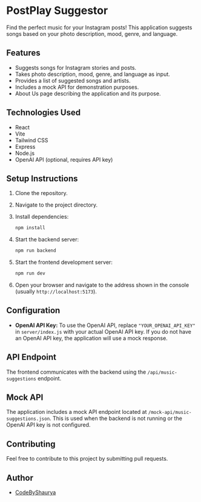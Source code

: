 # PostPlay Suggestor

Find the perfect music for your Instagram posts! This application suggests songs based on your photo description, mood, genre, and language.

## Features

- Suggests songs for Instagram stories and posts.
- Takes photo description, mood, genre, and language as input.
- Provides a list of suggested songs and artists.
- Includes a mock API for demonstration purposes.
- About Us page describing the application and its purpose.

## Technologies Used

- React
- Vite
- Tailwind CSS
- Express
- Node.js
- OpenAI API (optional, requires API key)

## Setup Instructions

1. Clone the repository.
2. Navigate to the project directory.
3. Install dependencies:

    ```bash
    npm install
    ```

4. Start the backend server:

    ```bash
    npm run backend
    ```

5. Start the frontend development server:

    ```bash
    npm run dev
    ```

6. Open your browser and navigate to the address shown in the console (usually `http://localhost:5173`).

## Configuration

- **OpenAI API Key:** To use the OpenAI API, replace `"YOUR_OPENAI_API_KEY"` in `server/index.js` with your actual OpenAI API key. If you do not have an OpenAI API key, the application will use a mock response.

## API Endpoint

The frontend communicates with the backend using the `/api/music-suggestions` endpoint.

## Mock API

The application includes a mock API endpoint located at `/mock-api/music-suggestions.json`. This is used when the backend is not running or the OpenAI API key is not configured.

## Contributing

Feel free to contribute to this project by submitting pull requests.

## Author

- [CodeByShaurya](https://github.com/CodebyShaurya/Post-Play)